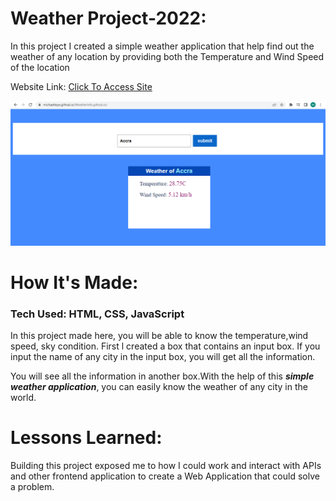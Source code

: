 # Weather Project-2022: 
In this project I created a simple weather application that help find out the weather of any location by providing both the Temperature and Wind Speed of the location 

Website Link: [Click To Access Site](https://michaelteye.github.io/WeatherInfo.github.io/)

![the weather image](images\weather.png)

# How It's Made:
### Tech Used: HTML, CSS, JavaScript

In this project made here, you will be able to know the temperature,wind speed, sky condition. First l created a box that contains an input box. If you input the name of any city in the input box, you will get all the information.

You will see all the information in another box.With the help of this ***simple weather application***, you can easily know the weather of any city in the world.

# Lessons Learned:
Building this project exposed me to how I could work and interact with APIs and other frontend application to create a Web Application that could solve a problem.